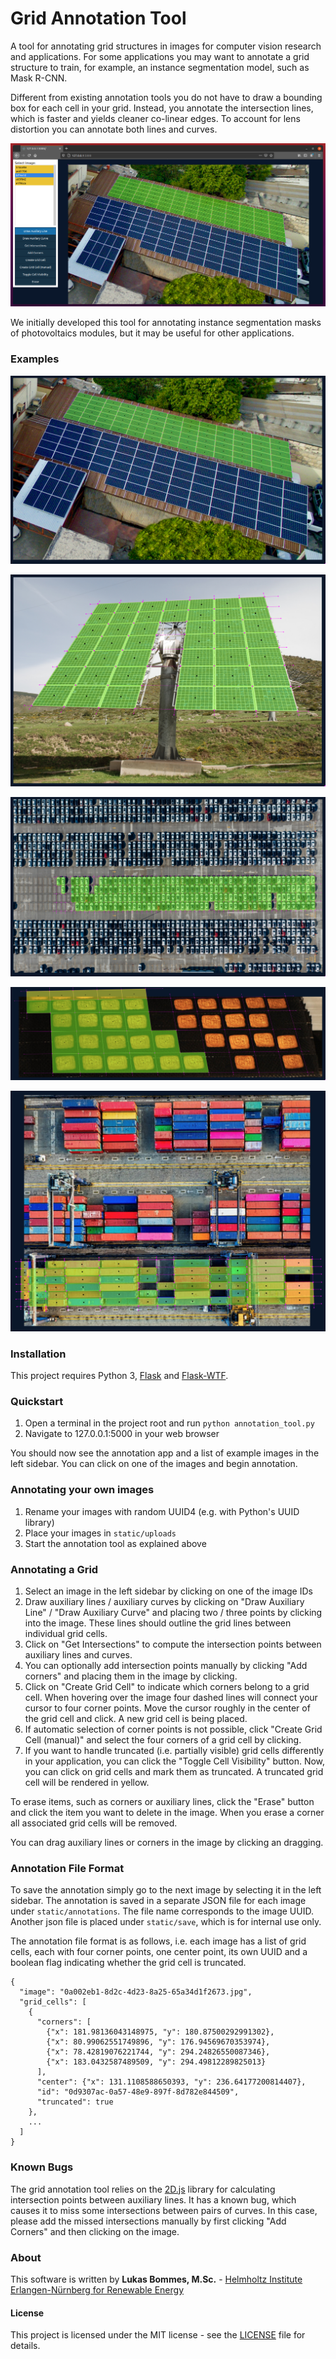 # Grid Annotation Tool

A tool for annotating grid structures in images for computer vision research and applications. For some applications you may want to annotate a grid structure to train, for example, an instance segmentation model, such as Mask R-CNN.

Different from existing annotation tools you do not have to draw a bounding box for each cell in your grid. Instead, you annotate the intersection lines, which is faster and yields cleaner co-linear edges. To account for lens distortion you can annotate both lines and curves.

![screenshot of grid annotation tool](screenshot.png)

We initially developed this tool for annotating instance segmentation masks of photovoltaics modules, but it may be useful for other applications.

### Examples

![first example](example1.png)

![first example](example2.png)

![first example](example3.png)

![first example](example4.png)

![first example](example5.png)


### Installation

This project requires Python 3, [Flask](https://pypi.org/project/Flask/) and [Flask-WTF](https://pypi.org/project/Flask-WTF/).


### Quickstart

1. Open a terminal in the project root and run `python annotation_tool.py`
2. Navigate to 127.0.0.1:5000 in your web browser

You should now see the annotation app and a list of example images in the left sidebar. You can click on one of the images and begin annotation.


### Annotating your own images

1. Rename your images with random UUID4 (e.g. with Python's UUID library)
2. Place your images in `static/uploads`
3. Start the annotation tool as explained above


### Annotating a Grid

1. Select an image in the left sidebar by clicking on one of the image IDs
2. Draw auxiliary lines / auxiliary curves by clicking on "Draw Auxiliary Line" / "Draw Auxiliary Curve" and placing two / three points by clicking into the image. These lines should outline the grid lines between individual grid cells.
3. Click on "Get Intersections" to compute the intersection points between auxiliary lines and curves.
4. You can optionally add intersection points manually by clicking "Add corners" and placing them in the image by clicking.
5. Click on "Create Grid Cell" to indicate which corners belong to a grid cell. When hovering over the image four dashed lines will connect your cursor to four corner points. Move the cursor roughly in the center of the grid cell and click. A new grid cell is being placed.
6. If automatic selection of corner points is not possible, click "Create Grid Cell (manual)" and select the four corners of a grid cell by clicking.
7. If you want to handle truncated (i.e. partially visible) grid cells differently in your application, you can click the "Toggle Cell Visibility" button. Now, you can click on grid cells and mark them as truncated. A truncated grid cell will be rendered in yellow.

To erase items, such as corners or auxiliary lines, click the "Erase" button and click the item you want to delete in the image. When you erase a corner all associated grid cells will be removed.

You can drag auxiliary lines or corners in the image by clicking an dragging.


### Annotation File Format

To save the annotation simply go to the next image by selecting it in the left sidebar. The annotation is saved in a separate JSON file for each image under `static/annotations`. The file name corresponds to the image UUID. Another json file is placed under `static/save`, which is for internal use only.

The annotation file format is as follows, i.e. each image has a list of grid cells, each with four corner points, one center point, its own UUID and a boolean flag indicating whether the grid cell is truncated.
```
{
  "image": "0a002eb1-8d2c-4d23-8a25-65a34d1f2673.jpg",
  "grid_cells": [
    {
      "corners": [
        {"x": 181.98136043148975, "y": 180.87500292991302},
        {"x": 80.99062551749896, "y": 176.94569670353974},
        {"x": 78.42819076221744, "y": 294.24826550087346},
        {"x": 183.0432587489509, "y": 294.49812289825013}
      ],
      "center": {"x": 131.1108588650393, "y": 236.64177200814407},
      "id": "0d9307ac-0a57-48e9-897f-8d782e844509",
      "truncated": true
    },
    ...
  ]
}
```

### Known Bugs

The grid annotation tool relies on the [2D.js](http://www.kevlindev.com/geometry/2D/intersections/index.htm) library for calculating intersection points between auxiliary lines. It has a known bug, which causes it to miss some intersections between pairs of curves. In this case, please add the missed intersections manually by first clicking "Add Corners" and then clicking on the image.

### About

This software is written by **Lukas Bommes, M.Sc.** - [Helmholtz Institute Erlangen-Nürnberg for Renewable Energy](https://www.hi-ern.de/hi-ern/EN/home.html)


#### License

This project is licensed under the MIT license - see the [LICENSE](LICENSE) file for details.
